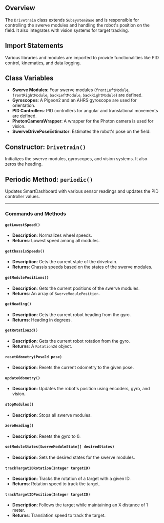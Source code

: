 ## Overview

The `Drivetrain` class extends `SubsystemBase` and is responsible for controlling the swerve modules and handling the robot's position on the field. It also integrates with vision systems for target tracking.

## Import Statements

Various libraries and modules are imported to provide functionalities like PID control, kinematics, and data logging.

## Class Variables

- **Swerve Modules**: Four swerve modules (`frontLeftModule`, `frontRightModule`, `backLeftModule`, `backRightModule`) are defined.
- **Gyroscopes**: A Pigeon2 and an AHRS gyroscope are used for orientation.
- **PID Controllers**: PID controllers for angular and translational movements are defined.
- **PhotonCameraWrapper**: A wrapper for the Photon camera is used for vision.
- **SwerveDrivePoseEstimator**: Estimates the robot's pose on the field.

## Constructor: `Drivetrain()`

Initializes the swerve modules, gyroscopes, and vision systems. It also zeros the heading.

## Periodic Method: `periodic()`

Updates SmartDashboard with various sensor readings and updates the PID controller values.

---

### Commands and Methods

#### `getLowestSpeed()`

- **Description**: Normalizes wheel speeds.
- **Returns**: Lowest speed among all modules.

#### `getChassisSpeeds()`

- **Description**: Gets the current state of the drivetrain.
- **Returns**: Chassis speeds based on the states of the swerve modules.

#### `getModulePositions()`

- **Description**: Gets the current positions of the swerve modules.
- **Returns**: An array of `SwerveModulePosition`.

#### `getHeading()`

- **Description**: Gets the current robot heading from the gyro.
- **Returns**: Heading in degrees.

#### `getRotation2d()`

- **Description**: Gets the current robot rotation from the gyro.
- **Returns**: A `Rotation2d` object.

#### `resetOdometry(Pose2d pose)`

- **Description**: Resets the current odometry to the given pose.

#### `updateOdometry()`

- **Description**: Updates the robot's position using encoders, gyro, and vision.

#### `stopModules()`

- **Description**: Stops all swerve modules.

#### `zeroHeading()`

- **Description**: Resets the gyro to 0.

#### `setModuleStates(SwerveModuleState[] desiredStates)`

- **Description**: Sets the desired states for the swerve modules.

#### `trackTargetIDRotation(Integer targetID)`

- **Description**: Tracks the rotation of a target with a given ID.
- **Returns**: Rotation speed to track the target.

#### `trackTargetIDPosition(Integer targetID)`

- **Description**: Follows the target while maintaining an X distance of 1 meter.
- **Returns**: Translation speed to track the target.